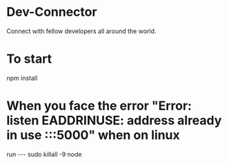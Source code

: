 # Dev-Connector
Connect with fellow developers all around the world.

# To start
npm install

# When you face the error "Error: listen EADDRINUSE: address already in use :::5000" when on linux
run --- sudo killall -9 node  

